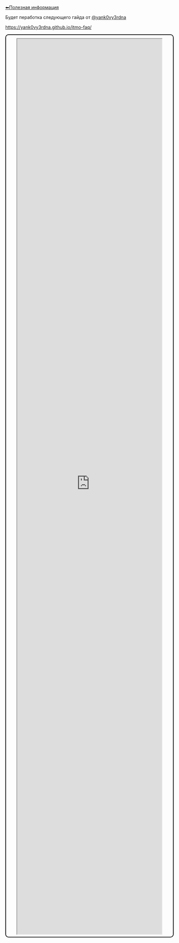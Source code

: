 [⬅Полезная информация](./index)

Будет пеработка следующего гайда от [@yank0vy3rdna](https://github.com/yank0vy3rdna)

https://yank0vy3rdna.github.io/itmo-faq/

<div style="width: 100%; height: 70vh; padding: 10px; border-radius: 10px; border: solid 2px black; display: flex">
<iframe src="https://yank0vy3rdna.github.io/itmo-faq/" style="margin: auto; width: 90%; height: 100%">
    Ваш браузер не поддерживает плавающие фреймы!
</iframe>
</div>
